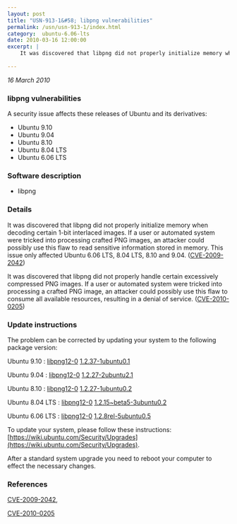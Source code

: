 ```yaml
---
layout: post
title: "USN-913-1&#58; libpng vulnerabilities"
permalink: /usn/usn-913-1/index.html
category:  ubuntu-6.06-lts
date: 2010-03-16 12:00:00
excerpt: |
    It was discovered that libpng did not properly initialize memory when decoding certain 1-bit interlaced images. If a user or automated system were tricked into processing crafted PNG images, an attacker could possibly use this flaw to read sensitive information stored in memory. This issue only affected Ubuntu 6.06 LTS, 8.04 LTS, 8.10 and 9.04. ([CVE-2009-2042](http://people.ubuntu.com/~ubuntu-security/cve/CVE-2009-2042))
    
--- 
```

 
 

*16 March 2010*

### libpng vulnerabilities

A security issue affects these releases of Ubuntu and its derivatives:

* Ubuntu 9.10
* Ubuntu 9.04
* Ubuntu 8.10
* Ubuntu 8.04 LTS
* Ubuntu 6.06 LTS

### Software description

* libpng 

### Details

It was discovered that libpng did not properly initialize memory when decoding certain 1-bit interlaced images. If a user or automated system were tricked into processing crafted PNG images, an attacker could possibly use this flaw to read sensitive information stored in memory. This issue only affected Ubuntu 6.06 LTS, 8.04 LTS, 8.10 and 9.04. ([CVE-2009-2042](http://people.ubuntu.com/~ubuntu-security/cve/CVE-2009-2042))

It was discovered that libpng did not properly handle certain excessively compressed PNG images. If a user or automated system were tricked into processing a crafted PNG image, an attacker could possibly use this flaw to consume all available resources, resulting in a denial of service. ([CVE-2010-0205](http://people.ubuntu.com/~ubuntu-security/cve/CVE-2010-0205)) 

### Update instructions

The problem can be corrected by updating your system to the following package version:

Ubuntu 9.10
 : [libpng12-0](https://launchpad.net/ubuntu/+source/libpng) <span> [1.2.37-1ubuntu0.1](https://launchpad.net/ubuntu/+source/libpng/1.2.37-1ubuntu0.1) </span> 

Ubuntu 9.04
 : [libpng12-0](https://launchpad.net/ubuntu/+source/libpng) <span> [1.2.27-2ubuntu2.1](https://launchpad.net/ubuntu/+source/libpng/1.2.27-2ubuntu2.1) </span> 

Ubuntu 8.10
 : [libpng12-0](https://launchpad.net/ubuntu/+source/libpng) <span> [1.2.27-1ubuntu0.2](https://launchpad.net/ubuntu/+source/libpng/1.2.27-1ubuntu0.2) </span> 

Ubuntu 8.04 LTS
 : [libpng12-0](https://launchpad.net/ubuntu/+source/libpng) <span> [1.2.15~beta5-3ubuntu0.2](https://launchpad.net/ubuntu/+source/libpng/1.2.15~beta5-3ubuntu0.2) </span> 

Ubuntu 6.06 LTS
 : [libpng12-0](https://launchpad.net/ubuntu/+source/libpng) <span> [1.2.8rel-5ubuntu0.5](https://launchpad.net/ubuntu/+source/libpng/1.2.8rel-5ubuntu0.5) </span> 

To update your system, please follow these instructions: [https://wiki.ubuntu.com/Security/Upgrades](https://wiki.ubuntu.com/Security/Upgrades).

After a standard system upgrade you need to reboot your computer to effect the necessary changes. 

### References

 
 [CVE-2009-2042](http://people.ubuntu.com/~ubuntu-security/cve/CVE-2009-2042), 

 [CVE-2010-0205](http://people.ubuntu.com/~ubuntu-security/cve/CVE-2010-0205)
 

